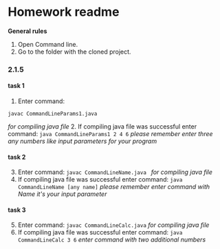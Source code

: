 # Homework readme
 **General rules**
1.  Open Command line.
2.  Go to the folder with the cloned project. 
### 2.1.5 
#### task 1
1. Enter command: 
```
javac CommandLineParams1.java
``` 
_for compiling java file_
2. If compiling java file was successful enter command:
``java CommandLineParams1 2 4 6`` _please remember enter three any numbers like input parameters for your program_
#### task 2
3. Enter command: 
``javac CommandLineName.java `` _for compiling java file_
4. If compiling java file was successful enter command:
``java CommandLineName [any name]`` _please remember enter command with Name it's your input parameter_ 
#### task 3
5. Enter command:
``javac CommandLineCalc.java`` _for compiling java file_
 6. If compiling java file was successful enter command:
 ``java CommandLineCalc 3 6`` _enter command with two additional numbers_
